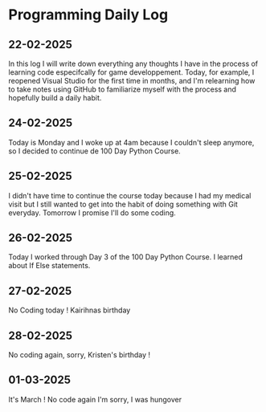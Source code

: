 # Programming Daily Log

## 22-02-2025
In this log I will write down everything any thoughts I have in the process of learning code especifcally for game developpement.
Today, for example, I reopened Visual Studio for the first time in months, and I'm relearning how to take notes using GitHub to familiarize 
myself with the process and hopefully build a daily habit. 

## 24-02-2025
Today is Monday and I woke up at 4am because I couldn't sleep anymore, so I decided to continue de 100 Day Python Course.

## 25-02-2025
I didn't have time to continue the course today because I had my medical visit but I still wanted to get into the habit of doing something with Git everyday. Tomorrow I promise I'll do some coding.

## 26-02-2025
Today I worked through Day 3 of the 100 Day Python Course. I learned about If Else statements.

## 27-02-2025
No Coding today ! Kairihnas birthday

## 28-02-2025
No coding again, sorry, Kristen's birthday !

## 01-03-2025
It's March ! No code again I'm sorry, I was hungover